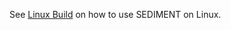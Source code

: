 <!--
 * Copyright (c) 2023 Peraton Labs
 * SPDX-License-Identifier: Apache-2.0
-->

See [Linux Build](../../README.md) on how to use SEDIMENT on Linux.


